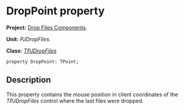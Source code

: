<a href='Hidden comment: 
$Rev$
$Date$
'></a>

# DropPoint property #

**Project:** [Drop Files Components](DropFilesComponents.md).

**Unit:** _PJDropFiles_.

**Class:** _[TPJDropFiles](TPJDropFiles.md)_

```
property DropPoint: TPoint;
```

## Description ##

This property contains the mouse position in client coordinates of the _TPJDropFiles_ control where the last files were dropped.